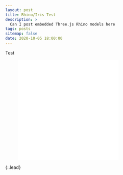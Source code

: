 ```yaml
---
layout: post
title: Rhino/Iris Test
description: >
  Can I post embedded Three.js Rhino models here
tags: posts
sitemap: false
date: 2020-10-05 18:00:00
---
```

Test

<figure class="video_container"><iframe width="315" height="315" src="/assets/documents/Attractor.html" frameborder="0" allowfullscreen="true"></iframe></figure>
{:.lead}

